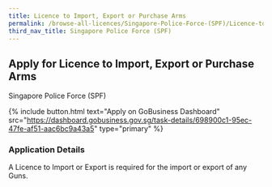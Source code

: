 ```yaml
---
title: Licence to Import, Export or Purchase Arms
permalink: /browse-all-licences/Singapore-Police-Force-(SPF)/Licence-to-Import--Export-or-Purchase-Arms
third_nav_title: Singapore Police Force (SPF)
---
```


## Apply for Licence to Import, Export or Purchase Arms

Singapore Police Force (SPF)

{% include button.html text="Apply on GoBusiness Dashboard" src="https://dashboard.gobusiness.gov.sg/task-details/698900c1-95ec-47fe-af51-aac6bc9a43a5" type="primary" %}

<H3>Application Details</H3>

A Licence to Import or Export is required for the import or export of any Guns. 

